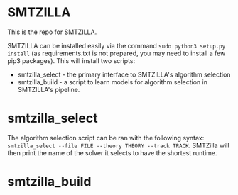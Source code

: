 # SMTZILLA

This is the repo for SMTZILLA. 

SMTZILLA can be installed easily via the command `sudo python3 setup.py install` (as requirements.txt is not prepared, you may need to install a few pip3 packages). This will install two scripts:

* smtzilla_select - the primary interface to SMTZILLA's algorithm selection
* smtzilla_build  - a script to learn models for algorithm selection in SMTZILLA's pipeline.

# smtzilla_select
The algorithm selection script can be ran with the following syntax: `smtzilla_select --file FILE --theory THEORY --track TRACK`. SMTZilla will then print the name of the solver it selects to have the shortest runtime. 

# smtzilla_build
